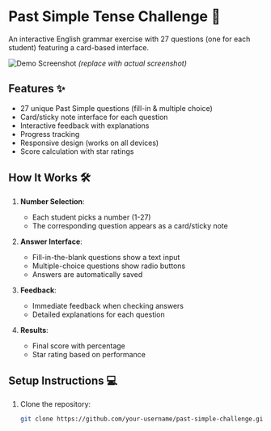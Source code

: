 # Past Simple Tense Challenge 🎯

An interactive English grammar exercise with 27 questions (one for each student) featuring a card-based interface.

![Demo Screenshot](screenshot.png) *(replace with actual screenshot)*

## Features ✨

- 27 unique Past Simple questions (fill-in & multiple choice)
- Card/sticky note interface for each question
- Interactive feedback with explanations
- Progress tracking
- Responsive design (works on all devices)
- Score calculation with star ratings

## How It Works 🛠️

1. **Number Selection**: 
   - Each student picks a number (1-27)
   - The corresponding question appears as a card/sticky note

2. **Answer Interface**:
   - Fill-in-the-blank questions show a text input
   - Multiple-choice questions show radio buttons
   - Answers are automatically saved

3. **Feedback**:
   - Immediate feedback when checking answers
   - Detailed explanations for each question

4. **Results**:
   - Final score with percentage
   - Star rating based on performance

## Setup Instructions 💻

1. Clone the repository:
   ```bash
   git clone https://github.com/your-username/past-simple-challenge.git
